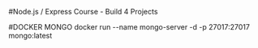 #Node.js / Express Course - Build 4 Projects

#DOCKER MONGO
docker run --name mongo-server -d  -p 27017:27017 mongo:latest


